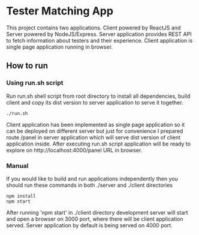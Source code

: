 # Tester Matching App

This project contains two applications. Client powered by ReactJS and Server powered by NodeJS/Express.
Server application provides REST API to fetch information about testers and their experience. Client application is single page application
running in browser.

## How to run

### Using run.sh script

Run run.sh shell script from root directory to install all dependencies, build client and copy its dist version to server application to serve it together.

```
./run.sh
```

Client application has been implemented as single page application so it can be deployed on different server but just for convenience I prepared route /panel in server application which will serve dist version of client application inside. After executing run.sh script application will be ready to explore on http://localhost:4000/panel URL in browser.

### Manual

If you would like to build and run applications independently then you should run these commands in both ./server and ./client directories

```
npm install
npm start
```

After running 'npm start' in ./client directory development server will start and open a browser on 3000 port, where there will be client application served. Server application by default is being served on 4000 port.

